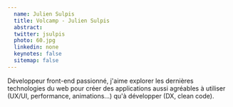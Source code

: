```yaml
---
  name: Julien Sulpis
  title: Volcamp - Julien Sulpis
  abstract: 
  twitter: jsulpis
  photo: 60.jpg
  linkedin: none
  keynotes: false
  sitemap: false
---
```

Développeur front-end passionné, j'aime explorer les dernières technologies du web pour créer des applications aussi agréables à utiliser (UX/UI, performance, animations...) qu'à développer (DX, clean code).